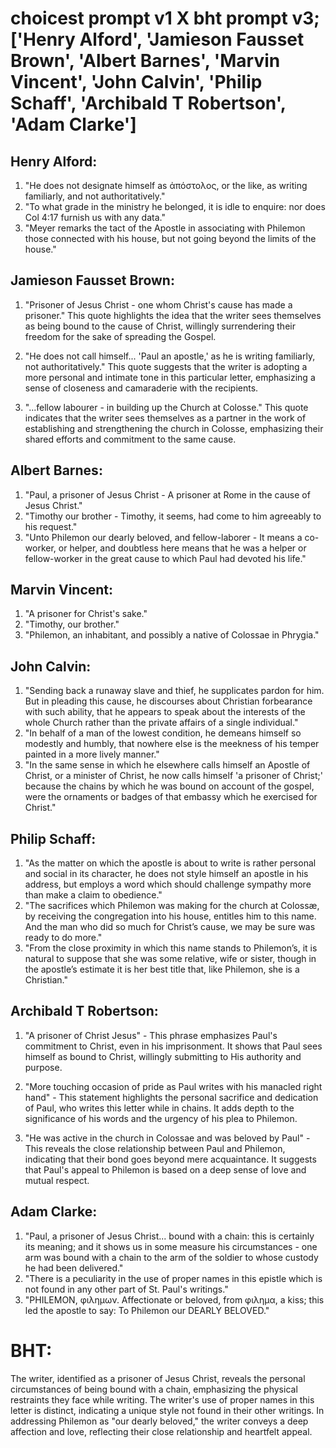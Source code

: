 # choicest prompt v1 X bht prompt v3; ['Henry Alford', 'Jamieson Fausset Brown', 'Albert Barnes', 'Marvin Vincent', 'John Calvin', 'Philip Schaff', 'Archibald T Robertson', 'Adam Clarke']

## Henry Alford:
1. "He does not designate himself as ἀπόστολος, or the like, as writing familiarly, and not authoritatively."
2. "To what grade in the ministry he belonged, it is idle to enquire: nor does Col 4:17 furnish us with any data."
3. "Meyer remarks the tact of the Apostle in associating with Philemon those connected with his house, but not going beyond the limits of the house."

## Jamieson Fausset Brown:
1. "Prisoner of Jesus Christ - one whom Christ's cause has made a prisoner." This quote highlights the idea that the writer sees themselves as being bound to the cause of Christ, willingly surrendering their freedom for the sake of spreading the Gospel.

2. "He does not call himself... 'Paul an apostle,' as he is writing familiarly, not authoritatively." This quote suggests that the writer is adopting a more personal and intimate tone in this particular letter, emphasizing a sense of closeness and camaraderie with the recipients.

3. "...fellow labourer - in building up the Church at Colosse." This quote indicates that the writer sees themselves as a partner in the work of establishing and strengthening the church in Colosse, emphasizing their shared efforts and commitment to the same cause.

## Albert Barnes:
1. "Paul, a prisoner of Jesus Christ - A prisoner at Rome in the cause of Jesus Christ." 
2. "Timothy our brother - Timothy, it seems, had come to him agreeably to his request."
3. "Unto Philemon our dearly beloved, and fellow-laborer - It means a co-worker, or helper, and doubtless here means that he was a helper or fellow-worker in the great cause to which Paul had devoted his life."

## Marvin Vincent:
1. "A prisoner for Christ's sake."
2. "Timothy, our brother."
3. "Philemon, an inhabitant, and possibly a native of Colossae in Phrygia."

## John Calvin:
1. "Sending back a runaway slave and thief, he supplicates pardon for him. But in pleading this cause, he discourses about Christian forbearance with such ability, that he appears to speak about the interests of the whole Church rather than the private affairs of a single individual."
2. "In behalf of a man of the lowest condition, he demeans himself so modestly and humbly, that nowhere else is the meekness of his temper painted in a more lively manner."
3. "In the same sense in which he elsewhere calls himself an Apostle of Christ, or a minister of Christ, he now calls himself 'a prisoner of Christ;' because the chains by which he was bound on account of the gospel, were the ornaments or badges of that embassy which he exercised for Christ."

## Philip Schaff:
1. "As the matter on which the apostle is about to write is rather personal and social in its character, he does not style himself an apostle in his address, but employs a word which should challenge sympathy more than make a claim to obedience."
2. "The sacrifices which Philemon was making for the church at Colossæ, by receiving the congregation into his house, entitles him to this name. And the man who did so much for Christ’s cause, we may be sure was ready to do more."
3. "From the close proximity in which this name stands to Philemon’s, it is natural to suppose that she was some relative, wife or sister, though in the apostle’s estimate it is her best title that, like Philemon, she is a Christian."

## Archibald T Robertson:
1. "A prisoner of Christ Jesus" - This phrase emphasizes Paul's commitment to Christ, even in his imprisonment. It shows that Paul sees himself as bound to Christ, willingly submitting to His authority and purpose.

2. "More touching occasion of pride as Paul writes with his manacled right hand" - This statement highlights the personal sacrifice and dedication of Paul, who writes this letter while in chains. It adds depth to the significance of his words and the urgency of his plea to Philemon.

3. "He was active in the church in Colossae and was beloved by Paul" - This reveals the close relationship between Paul and Philemon, indicating that their bond goes beyond mere acquaintance. It suggests that Paul's appeal to Philemon is based on a deep sense of love and mutual respect.

## Adam Clarke:
1. "Paul, a prisoner of Jesus Christ... bound with a chain: this is certainly its meaning; and it shows us in some measure his circumstances - one arm was bound with a chain to the arm of the soldier to whose custody he had been delivered." 
2. "There is a peculiarity in the use of proper names in this epistle which is not found in any other part of St. Paul's writings." 
3. "PHILEMON, φιλημων. Affectionate or beloved, from φιλημα, a kiss; this led the apostle to say: To Philemon our DEARLY BELOVED."


# BHT:
The writer, identified as a prisoner of Jesus Christ, reveals the personal circumstances of being bound with a chain, emphasizing the physical restraints they face while writing. The writer's use of proper names in this letter is distinct, indicating a unique style not found in their other writings. In addressing Philemon as "our dearly beloved," the writer conveys a deep affection and love, reflecting their close relationship and heartfelt appeal.